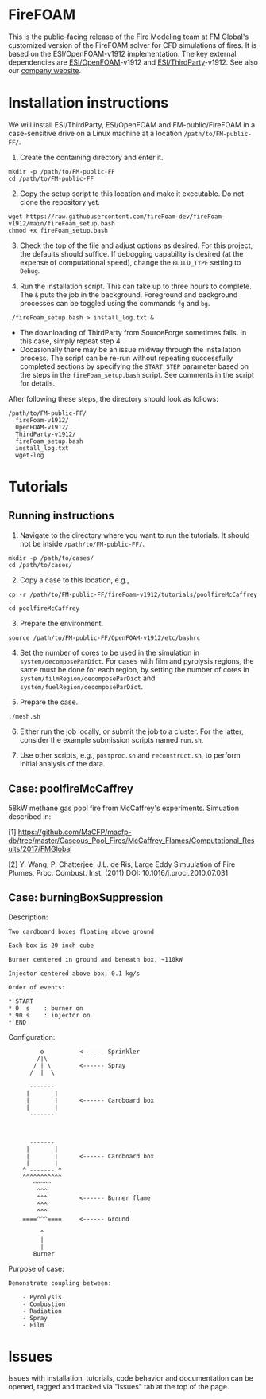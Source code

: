# FireFOAM
This is the public-facing release of the Fire Modeling team at FM Global's customized version of the FireFOAM solver for CFD simulations of fires. It is based on the ESI/OpenFOAM-v1912 implementation. The key external dependencies are [ESI/OpenFOAM](https://develop.openfoam.com/Development/openfoam.git)-v1912 and [ESI/ThirdParty](https://sourceforge.net/projects/openfoam/files/)-v1912. See also our [company website](https://www.fmglobal.com/research-and-resources/research-and-testing/theoretical-computational-and-experimental-research/open-source-fire-modeling).

# Installation instructions
We will install ESI/ThirdParty, ESI/OpenFOAM and FM-public/FireFOAM in a case-sensitive drive on a Linux machine at a location `/path/to/FM-public-FF/`.

1. Create the containing directory and enter it.
```
mkdir -p /path/to/FM-public-FF
cd /path/to/FM-public-FF
```

2. Copy the setup script to this location and make it executable. Do not clone the repository yet.
```
wget https://raw.githubusercontent.com/fireFoam-dev/fireFoam-v1912/main/fireFoam_setup.bash
chmod +x fireFoam_setup.bash
```

3. Check the top of the file and adjust options as desired. For this project, the defaults should suffice. If debugging capability is desired (at the expense of computational speed), change the `BUILD_TYPE` setting to `Debug`.

4. Run the installation script. This can take up to three hours to complete. The `&` puts the job in the background. Foreground and background processes can be toggled using the commands `fg` and `bg`.
```
./fireFoam_setup.bash > install_log.txt &
```
- The downloading of ThirdParty from SourceForge sometimes fails. In this case, simply repeat step 4. 
- Occasionally there may be an issue midway through the installation process. The script can be re-run without repeating successfully completed sections by specifying the `START_STEP` parameter based on the steps in the `fireFoam_setup.bash` script. See comments in the script for details.

After following these steps, the directory should look as follows:
```
/path/to/FM-public-FF/
  fireFoam-v1912/
  OpenFOAM-v1912/
  ThirdParty-v1912/
  fireFoam_setup.bash
  install_log.txt
  wget-log
```

# Tutorials

## Running instructions
1. Navigate to the directory where you want to run the tutorials. It should not be inside `/path/to/FM-public-FF/`.
```
mkdir -p /path/to/cases/
cd /path/to/cases/
```

2. Copy a case to this location, e.g.,
```
cp -r /path/to/FM-public-FF/fireFoam-v1912/tutorials/poolfireMcCaffrey .
cd poolfireMcCaffrey
```

3. Prepare the environment.
```
source /path/to/FM-public-FF/OpenFOAM-v1912/etc/bashrc
```

4. Set the number of cores to be used in the simulation in `system/decomposeParDict`. For cases with film and pyrolysis regions, the same must be done for each region, by setting the number of cores in `system/filmRegion/decomposeParDict` and `system/fuelRegion/decomposeParDict`.

5. Prepare the case.
```
./mesh.sh
```

6. Either run the job locally, or submit the job to a cluster. For the latter, consider the example submission scripts named `run.sh`.

7. Use other scripts, e.g., `postproc.sh` and `reconstruct.sh`, to perform initial analysis of the data.

## Case: poolfireMcCaffrey
58kW methane gas pool fire from McCaffrey's experiments. Simuation described in:

[1] https://github.com/MaCFP/macfp-db/tree/master/Gaseous_Pool_Fires/McCaffrey_Flames/Computational_Results/2017/FMGlobal

[2] Y. Wang, P. Chatterjee, J.L. de Ris, Large Eddy Simuulation of Fire Plumes, Proc. Combust. Inst. (2011)
    DOI: 10.1016/j.proci.2010.07.031

## Case: burningBoxSuppression
Description:


    Two cardboard boxes floating above ground

    Each box is 20 inch cube

    Burner centered in ground and beneath box, ~110kW

    Injector centered above box, 0.1 kg/s

    Order of events:

    * START
    * 0  s    : burner on
    * 90 s    : injector on
    * END

Configuration: 

        
             o          <------ Sprinkler
            /|\
           / | \        <------ Spray
          /  |  \

          -------
         |       |
         |       |      <------ Cardboard box
         |       |
          -------



          -------
         |       |
         |       |      <------ Cardboard box
         |       |
        ^ ------- ^
        ^^^^^^^^^^^
           ^^^^^
            ^^^
            ^^^         <------ Burner flame
            ^^^
            ^^^
        ====^^^====     <------ Ground
        
             ^
             |
             |
           Burner  

   
Purpose of case:

    Demonstrate coupling between:

        - Pyrolysis
        - Combustion
        - Radiation
        - Spray
        - Film

# Issues
Issues with installation, tutorials, code behavior and documentation can be opened, tagged and tracked via "Issues" tab at the top of the page.
